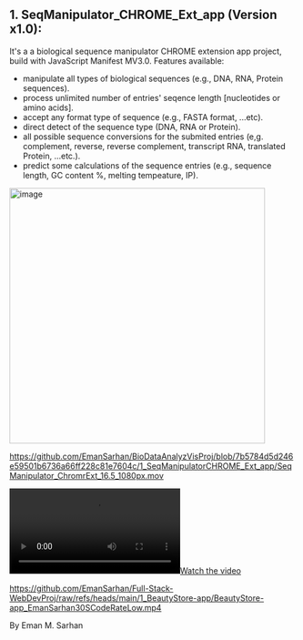 ## 1. SeqManipulator_CHROME_Ext_app (Version x1.0):
It's a a biological sequence manipulator CHROME extension app project, build with JavaScript Manifest MV3.0.
Features available:
* manipulate all types of biological sequences (e.g., DNA, RNA, Protein sequences).
* process unlimited number of entries' seqence length [nucleotides or amino acids].
* accept any format type of sequence (e.g., FASTA format, ...etc).
* direct detect of the sequence type (DNA, RNA or Protein).
* all possible sequence conversions for the submited entries (e,g. complement, reverse, reverse complement, transcript RNA, translated Protein, ...etc.).
* predict some calculations of the sequence entries (e.g., sequence length, GC content %, melting tempeature, IP).

<img width="449" alt="image" src="https://github.com/user-attachments/assets/51de3e54-0ce9-4ff7-bbe5-b31c8e83a68d" />


https://github.com/EmanSarhan/BioDataAnalyzVisProj/blob/7b5784d5d246e59501b6736a66ff228c81e7604c/1_SeqManipulatorCHROME_Ext_app/SeqManipulator_ChromrExt_16.5_1080px.mov


[![Watch the video](https://github.com/EmanSarhan/BioDataAnalyzVisProj/blob/7b5784d5d246e59501b6736a66ff228c81e7604c/1_SeqManipulatorCHROME_Ext_app/SeqManipulator_ChromrExt_16.5_1080px.mov)](https://github.com/EmanSarhan/BioDataAnalyzVisProj/blob/7b5784d5d246e59501b6736a66ff228c81e7604c/1_SeqManipulatorCHROME_Ext_app/SeqManipulator_ChromrExt_16.5_1080px.mov)


https://github.com/EmanSarhan/Full-Stack-WebDevProj/raw/refs/heads/main/1_BeautyStore-app/BeautyStore-app_EmanSarhan30SCodeRateLow.mp4

By Eman M. Sarhan
